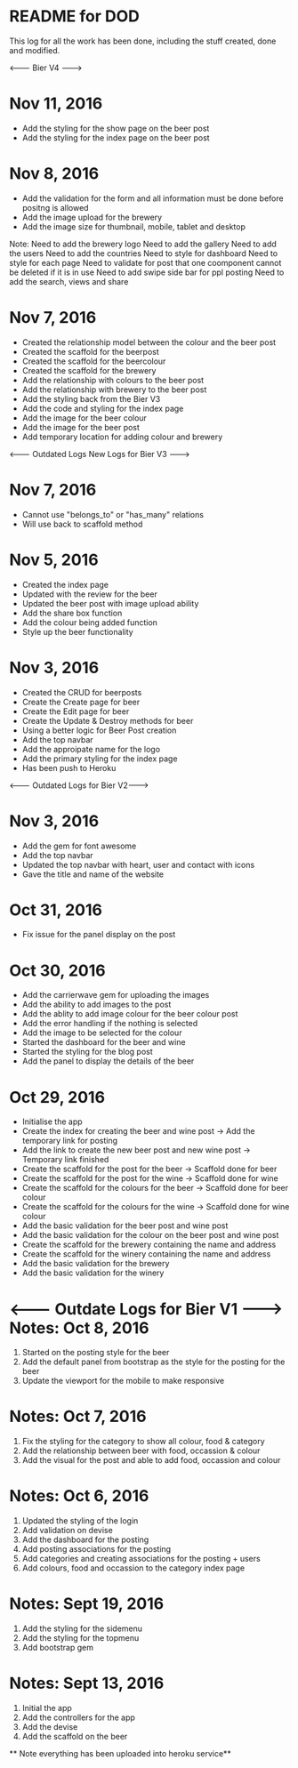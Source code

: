 # README for DOD

This log for all the work has been done, including the stuff created, done and modified.

<--- Bier V4 --->
# Nov 11, 2016
* Add the styling for the show page on the beer post
* Add the styling for the index page on the beer post

# Nov 8, 2016
* Add the validation for the form and all information must be done before positng is allowed
* Add the image upload for the brewery
* Add the image size for thumbnail, mobile, tablet and desktop

Note: Need to add the brewery logo
      Need to add the gallery
      Need to add the users
      Need to add the countries
      Need to style for dashboard
      Need to style for each page
      Need to validate for post that one coomponent cannot be deleted if it is in use
      Need to add swipe side bar for ppl posting
      Need to add the search, views and share

# Nov 7, 2016
* Created the relationship model between the colour and the beer post
* Created the scaffold for the beerpost
* Created the scaffold for the beercolour
* Created the scaffold for the brewery
* Add the relationship with colours to the beer post
* Add the relationship with brewery to the beer post
* Add the styling back from the Bier V3
* Add the code and styling for the index page
* Add the image for the beer colour
* Add the image for the beer post
* Add temporary location for adding colour and brewery

<--- Outdated Logs New Logs for Bier V3 --->
# Nov 7, 2016
* Cannot use "belongs_to" or "has_many" relations
* Will use back to scaffold method

# Nov 5, 2016
* Created the index page
* Updated with the review for the beer
* Updated the beer post with image upload ability
* Add the share box function
* Add the colour being added function
* Style up the beer functionality

# Nov 3, 2016
* Created the CRUD for beerposts
* Create the Create page for beer
* Create the Edit page for beer
* Create the Update & Destroy methods for beer
* Using a better logic for Beer Post creation
* Add the top navbar
* Add the approipate name for the logo
* Add the primary styling for the index page
* Has been push to Heroku 


<--- Outdated Logs for Bier V2--->
# Nov 3, 2016
* Add the gem for font awesome
* Add the top navbar
* Updated the top navbar with heart, user and contact with icons
* Gave the title and name of the website

# Oct 31, 2016
* Fix issue for the panel display on the post


# Oct 30, 2016
* Add the carrierwave gem for uploading the images
* Add the ability to add images to the post
* Add the ablity to add image colour for the beer colour post
* Add the error handling if the nothing is selected
* Add the image to be selected for the colour
* Started the dashboard for the beer and wine
* Started the styling for the blog post
* Add the panel to display the details of the beer


# Oct 29, 2016
* Initialise the app
* Create the index for creating the beer and wine post -> Add the temporary link for posting
* Add the link to create the new beer post and new wine post -> Temporary link finished
* Create the scaffold for the post for the beer -> Scaffold done for beer
* Create the scaffold for the post for the wine -> Scaffold done for wine
* Create the scaffold for the colours for the beer -> Scaffold done for beer colour
* Create the scaffold for the colours for the wine -> Scaffold done for wine colour
* Add the basic validation for the beer post and wine post
* Add the basic validation for the colour on the beer post and wine post
* Create the scaffold for the brewery containing the name and address
* Create the scaffold for the winery containing the name and address
* Add the basic validation for the brewery
* Add the basic validation for the winery

<--- Outdate Logs for Bier V1 --->
Notes: Oct 8, 2016
=======================
1. Started on the posting style for the beer
2. Add the default panel from bootstrap as the style for the posting for the beer
3. Update the viewport for the mobile to make responsive

Notes: Oct 7, 2016
=======================
1. Fix the styling for the category to show all colour, food & category
2. Add the relationship between beer with food, occassion & colour
3. Add the visual for the post and able to add food, occassion and colour

Notes: Oct 6, 2016
=======================
1. Updated the styling of the login
2. Add validation on devise
3. Add the dashboard for the posting
4. Add posting associations for the posting
5. Add categories and creating associations for the posting + users
6. Add colours, food and occassion to the category index page

Notes: Sept 19, 2016
=======================
1. Add the styling for the sidemenu
2. Add the styling for the topmenu
3. Add bootstrap gem

Notes: Sept 13, 2016
=======================
1. Initial the app
2. Add the controllers for the app
3. Add the devise
4. Add the scaffold on the beer


** Note everything has been uploaded into heroku service**